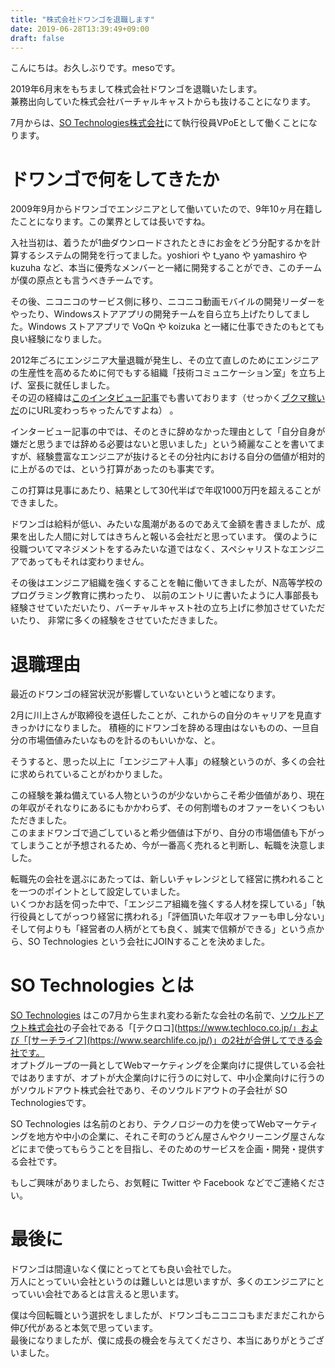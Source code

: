 ```yaml
---
title: "株式会社ドワンゴを退職します"
date: 2019-06-28T13:39:49+09:00
draft: false
---
```


こんにちは。お久しぶりです。mesoです。

2019年6月末をもちまして株式会社ドワンゴを退職いたします。<br>兼務出向していた株式会社バーチャルキャストからも抜けることになります。

7月からは、[SO Technologies株式会社](https://www.so-tech.co.jp/)にて執行役員VPoEとして働くことになります。

# ドワンゴで何をしてきたか

2009年9月からドワンゴでエンジニアとして働いていたので、9年10ヶ月在籍したことになります。この業界としては長いですね。

入社当初は、着うたが1曲ダウンロードされたときにお金をどう分配するかを計算するシステムの開発を行ってました。yoshiori や t_yano や yamashiro や kuzuha など、本当に優秀なメンバーと一緒に開発することができ、このチームが僕の原点とも言うべきチームです。


その後、ニコニコのサービス側に移り、ニコニコ動画モバイルの開発リーダーをやったり、Windowsストアアプリの開発チームを自ら立ち上げたりしてました。Windows ストアアプリで VoQn や koizuka と一緒に仕事できたのもとても良い経験になりました。

2012年ごろにエンジニア大量退職が発生し、その立て直しのためにエンジニアの生産性を高めるために何でもする組織「技術コミュニケーション室」を立ち上げ、室長に就任しました。<br>
その辺の経緯は[このインタビュー記事](https://doda.jp/engineer/it/guide/001/19b.html)でも書いております（せっかく[ブクマ稼いだ](https://b.hatena.ne.jp/entry/doda.jp/engineer/it/guide/001/19b.html)のにURL変わっちゃったんですよね） 。

インタービュー記事の中では、そのときに辞めなかった理由として「自分自身が嫌だと思うまでは辞める必要はないと思いました」という綺麗なことを書いてますが、経験豊富なエンジニアが抜けるとその分社内における自分の価値が相対的に上がるのでは、という打算があったのも事実です。

この打算は見事にあたり、結果として30代半ばで年収1000万円を超えることができました。

ドワンゴは給料が低い、みたいな風潮があるのであえて金額を書きましたが、成果を出した人間に対してはきちんと報いる会社だと思っています。
僕のように役職ついてマネジメントをするみたいな道ではなく、スペシャリストなエンジニアであってもそれは変わりません。

その後はエンジニア組織を強くすることを軸に働いてきましたが、N高等学校のプログラミング教育に携わったり、
以前のエントリに書いたように人事部長も経験させていただいたり、バーチャルキャスト社の立ち上げに参加させていただいたり、
非常に多くの経験をさせていただきました。

# 退職理由

最近のドワンゴの経営状況が影響していないというと嘘になります。

2月に川上さんが取締役を退任したことが、これからの自分のキャリアを見直すきっかけになりました。
積極的にドワンゴを辞める理由はないものの、一旦自分の市場価値みたいなものを計るのもいいかな、と。

そうすると、思った以上に「エンジニア＋人事」の経験というのが、多くの会社に求められていることがわかりました。

この経験を兼ね備えている人物というのが少ないからこそ希少価値があり、現在の年収がそれなりにあるにもかかわらず、その何割増ものオファーをいくつもいただきました。<br>
このままドワンゴで過ごしていると希少価値は下がり、自分の市場価値も下がってしまうことが予想されるため、今が一番高く売れると判断し、転職を決意しました。

転職先の会社を選ぶにあたっては、新しいチャレンジとして経営に携われることを一つのポイントとして設定していました。<br>
いくつかお話を伺った中で、「エンジニア組織を強くする人材を探している」「執行役員としてがっつり経営に携われる」「評価頂いた年収オファーも申し分ない」そして何よりも「経営者の人柄がとても良く、誠実で信頼ができる」という点から、SO Technologies という会社にJOINすることを決めました。

# SO Technologies とは

[SO Technologies](https://www.so-tech.co.jp/) はこの7月から生まれ変わる新たな会社の名前で、[ソウルドアウト株式会社](https://www.sold-out.co.jp/)の子会社である「[テクロコ](https://www.techloco.co.jp/」および「[サーチライフ](https://www.searchlife.co.jp/)」の2社が合併してできる会社です。<br>
オプトグループの一員としてWebマーケティングを企業向けに提供している会社ではありますが、オプトが大企業向けに行うのに対して、中小企業向けに行うのがソウルドアウト株式会社であり、そのソウルドアウトの子会社が SO Technologiesです。

SO Technologies は名前のとおり、テクノロジーの力を使ってWebマーケティングを地方や中小の企業に、それこそ町のうどん屋さんやクリーニング屋さんなどにまで使ってもらうことを目指し、そのためのサービスを企画・開発・提供する会社です。

もしご興味がありましたら、お気軽に Twitter や Facebook などでご連絡ください。

# 最後に

ドワンゴは間違いなく僕にとってとても良い会社でした。<br>
万人にとっていい会社というのは難しいとは思いますが、多くのエンジニアにとっていい会社であるとは言えると思います。

僕は今回転職という選択をしましたが、ドワンゴもニコニコもまだまだこれから伸び代があると本気で思っています。<br>
最後になりましたが、僕に成長の機会を与えてくださり、本当にありがとうございました。

